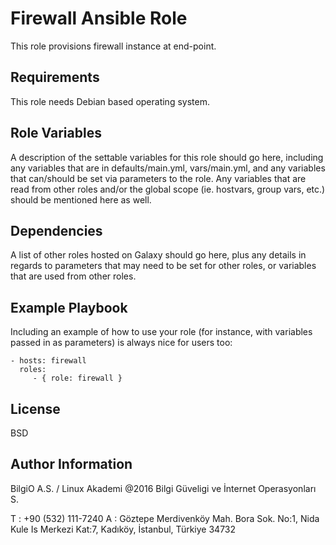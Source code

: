 Firewall Ansible Role
=========

This role provisions firewall instance at end-point.

Requirements
------------

This role needs Debian based operating system.

Role Variables
--------------

A description of the settable variables for this role should go here, including any variables that are in defaults/main.yml, vars/main.yml, and any variables that can/should be set via parameters to the role. Any variables that are read from other roles and/or the global scope (ie. hostvars, group vars, etc.) should be mentioned here as well.

Dependencies
------------

A list of other roles hosted on Galaxy should go here, plus any details in regards to parameters that may need to be set for other roles, or variables that are used from other roles.

Example Playbook
----------------

Including an example of how to use your role (for instance, with variables passed in as parameters) is always nice for users too:

    - hosts: firewall
      roles:
         - { role: firewall }

License
-------

BSD

Author Information
------------------

BilgiO A.S. / Linux Akademi @2016
Bilgi Güveligi ve İnternet Operasyonları S.

T : +90 (532) 111-7240
A : Göztepe Merdivenköy Mah. Bora Sok. No:1, Nida Kule Is Merkezi Kat:7,
					   				   Kadıköy, İstanbul, Türkiye 34732

